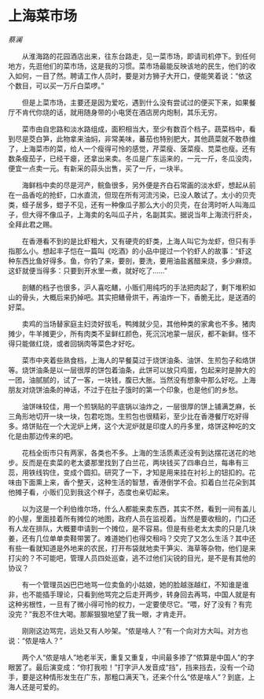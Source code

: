 # 上海菜市场

*蔡澜*

　　从淮海路的花园酒店出来，往东台路走，见一菜市场，即请司机停下。到任何地方，先逛他们的菜市场，这是我的习惯。菜市场最能反映该地的民生，他们的收入如何，一目了然。聘请工作人员时，要是对方狮子大开口，便能笑着说：“依这个数目，可以买一万斤白菜啰。”

　　但是上菜市场，主要还是因为爱吃，遇到什么没有尝试过的便买下来，如果餐厅不肯代你烧的话，就用随身带的小电煲在酒店房内炮制，其乐无穷。

　　菜市由自忠路和淡水路组成，面积相当大，至少有数百个档子。蔬菜档中，看到尽是茭白笋，此物拿来油焖，非常美味，蕃茄也特别肥大，其他蔬菜就不敢恭维了，上海菜市的菜，给人一个瘦得可怜的感觉，芹菜瘦、菠菜瘦、苋菜也瘦。还有数条瘦茄子，已经干瘪，还拿出来卖。冬瓜是广东运来的，一元一斤，冬瓜没肉，便宜一点卖一元。有新采的蒜头出售，买了一斤，一块半。

　　海鲜档中卖的尽是河产，鲩鱼很多，另外便是齐白石常画的淡水虾，想起从前在一品香吃的抢虾，口水直流，但现在所有河流污染，已没人敢试了。太小的贝壳类，蛏子居多，蚶子不见，还有一种像瓜子那么大小的贝壳，在台湾时听人叫海瓜子，但大得不像瓜子，上海卖的名叫瓜子片，名副其实。据说当年上海流行肝炎，全拜此君之赐。

　　在香港看不到的是比虾粗大，又有硬壳的虾类，上海人叫它为龙虾，但只有手指那么小。想起丰子恺在一篇叫《吃酒》的小品中提过一个钓虾人的故事：“虾这种东西比鱼好得多。鱼，你钓了来，要剖，要洗，要用油盐酱醋来烧，多少麻烦。这虾就便当得多：只要到开水里一煮，就好吃了……”

　　剖鳝的档子也很多，沪人喜吃鳝，小贩们用纯巧的手法把肉起了，剩下堆积如山的骨头，大概后来扔掉吧。其实把鳝骨烘干，再油炸一下，香脆无比，是送酒的好菜。

　　卖鸡的当场替家庭主妇烫好拔毛，鸭摊就少见，其他种类的家禽也不多。猪肉摊少，牛羊摊更少，所有肉类不呈鲜红颜色，死沉沉地蒙一层灰，都不新鲜。怪不得只能做红烧，或者回锅肉等菜色才好吃。

　　菜市中夹着些熟食档，上海人的早餐莫过于烧饼油条、油饼、生煎包子和烙饼等。烧饼油条是以一层很厚的饼包着油条，此饼可以放只鸡蛋，包起来时是肿大的一团，油腻腻的，试了一客，一块钱，腹已大胀。当然没有想象中那么好吃。上海朋友对烧饼油条的神话，不过于在肚子饿时的第一个印象，也是他们的乡愁。

　　油饼味较佳，用一个煎锅贴的平底锅以油炸之，一层很厚的饼上铺满芝麻，长三角形地切开一块一块，包君吃饱。生煎包也很精彩，至少比在香港餐厅吃好得多。烙饼贴在一个大泥炉上烤，这个大泥炉就是印度人的丹多里，烙饼这种吃的文化是由那边传来的吧。

　　花档全街市只有两家，各类也不多。上海的生活质素还没有到达摆花送花的地步。反而是在卖菜的老太婆那里找到了白兰花，两块钱买了四串白兰，每串有三蕊，用铁线钩住，变成个圆扣。研究了一下，才知是用来挂在衬衫上的钮扣的。花味由下面熏上来，香个整天，这种生活的智慧，香港倒学不会。扣着白兰花朵到其他摊子看，小贩们见到我这个样子，态度也亲切起来。

　　以为这是一个利伯维尔场，什么人都能来卖东西，其实不然，看到一间有盖儿的小屋，里面挂着所有摊位的地图，政府人员在监视着。当然是要收租的，门口还有人龙在排队，大概要申请到一个摊位，是不容易。但是有些老太太卖的只是几块姜，还有几位单单卖鞋带罢了。难道她们也得交租吗？交完了又怎么生活？其中还有些一看就知道是外地来的农民，打开布袋就地卖干笋尖、海草等杂物，他们是来打尖的？不可能吧，管理人员四处巡查，逃不过他们尖锐的目光，是不是有其他的协议？

　　有一个管理员凶巴巴地骂一位卖鱼的小姑娘，她的脸越涨越红，不知谁是谁非，也不能插手理论，只看到他骂完之后走开两步，转身回去再骂，中国人就是有这种劣根性，一旦有了微小得可怜的权力，一定要使尽它。“喂，好了没有？有完没完？”我忍不住大喝。那厮狠狠地望了我一眼，才肯走开。

　　刚刚这边骂完，远处又有人吵架。“侬是啥人？”有一个向对方大叫。对方也说：“侬是啥人？”

　　两个人“侬是啥人”地老半天，重复又重复，中间最多掺了“侬算是中国人”的字眼罢了。最后演变成：“你打我啦！”打字沪人发音成“挡”，挡来挡去，没有一个动手，要是这种情形发生在广东，那粗口满天飞，还来个什么“侬是啥人”？到底，上海人还是可爱的。